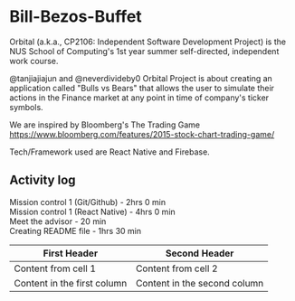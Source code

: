 # Bill-Bezos-Buffet

Orbital (a.k.a., CP2106: Independent Software Development Project) is the NUS School of Computing's 1st year summer self-directed, independent work course.

@tanjiajiajun and @neverdivideby0 Orbital Project is about creating an application called "Bulls vs Bears" that allows the user to simulate their actions in the Finance market at any point in time of company's ticker symbols.

We are inspired by Bloomberg's The Trading Game <br />
https://www.bloomberg.com/features/2015-stock-chart-trading-game/

Tech/Framework used are React Native and Firebase.

## Activity log
Mission control 1 (Git/Github) - 2hrs 0 min <br />
Mission control 1 (React Native) - 4hrs 0 min <br />
Meet the advisor - 20 min <br />
Creating README file - 1hrs 30 min

| First Header | Second Header |
| ---- | ---- |
| Content from cell 1 | Content from cell 2 |
| Content in the first column | Content in the second column |
